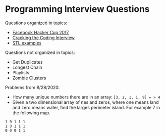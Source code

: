 # Programming Interview Questions

Questions organized in topics:

* [Facebook Hacker Cup 2017](./HackerCup2017)
* [Cracking the Coding Interview](./CrackingTheCodingInterview)
* [STL examples](./stl)

Questions not organized in topics:

* Get Duplicates
* Longest Chain
* Playlists
* Zombie Clusters

Problems from 8/28/2020:

* How many unique numbers there are in an array: `[3, 2, 1, 1, 9] = > 4`
* Given a two dimensional array of nes and zeros, where one means land and zero means water, find the larges perimeter island. For example 7 in the following map.

```
1 0 1 1 1
1 0 1 1 1
0 0 0 1 1
```
